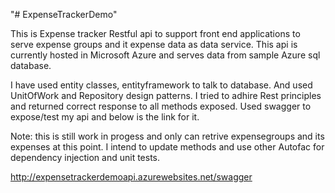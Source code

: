 "# ExpenseTrackerDemo" 

This is Expense tracker Restful api to support front end applications to serve expense groups and it expense data as data service. This api is currently hosted in Microsoft Azure and serves data from sample Azure sql database.

I have used entity classes, entityframework to talk to database. And used UnitOfWork and Repository design patterns. I tried to adhire Rest principles and returned correct response to all methods exposed. Used swagger to expose/test my api and below is the link for it.

Note: this is still work in progess and only can retrive expensegroups and its expenses at this point. I intend to update methods and use other Autofac for dependency injection and unit tests.

http://expensetrackerdemoapi.azurewebsites.net/swagger


